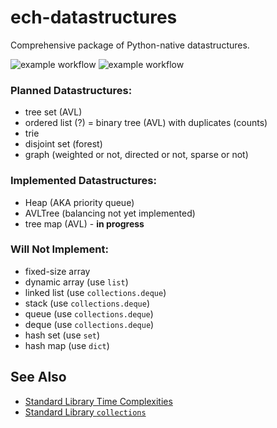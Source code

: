 # ech-datastructures
Comprehensive package of Python-native datastructures.


![example workflow](https://github.com/rkechols/ech-datastructures/actions/workflows/pylint.yml/badge.svg)
![example workflow](https://github.com/rkechols/ech-datastructures/actions/workflows/pytest.yml/badge.svg)


### Planned Datastructures:
  - tree set (AVL)
  - ordered list (?) = binary tree (AVL) with duplicates (counts)
  - trie
  - disjoint set (forest)
  - graph (weighted or not, directed or not, sparse or not)


### Implemented Datastructures:
  - Heap (AKA priority queue)
  - AVLTree (balancing not yet implemented)
  - tree map (AVL) - **in progress**


### Will Not Implement:
  - fixed-size array
  - dynamic array (use `list`)
  - linked list (use `collections.deque`)
  - stack (use `collections.deque`)
  - queue (use `collections.deque`)
  - deque (use `collections.deque`)
  - hash set (use `set`)
  - hash map (use `dict`)


## See Also
  - [Standard Library Time Complexities](https://wiki.python.org/moin/TimeComplexity)
  - [Standard Library `collections`](https://docs.python.org/3/library/collections.html)
